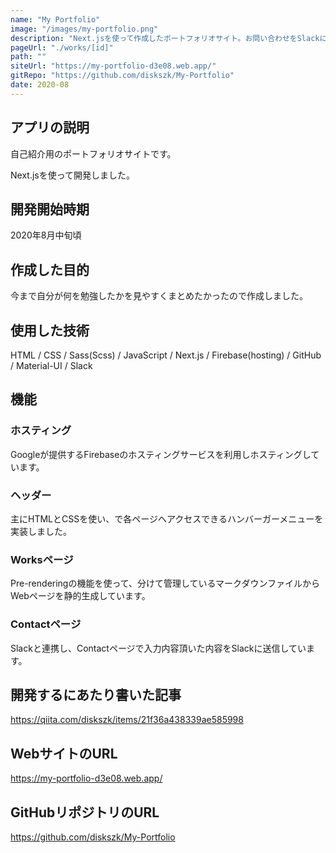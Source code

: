 ```yaml
---
name: "My Portfolio"
image: "/images/my-portfolio.png"
description: "Next.jsを使って作成したポートフォリオサイト。お問い合わせをSlackに送ったりWebAPIを使っての情報の取得等を取り入れました。"
pageUrl: "./works/[id]"
path: ""
siteUrl: "https://my-portfolio-d3e08.web.app/"
gitRepo: "https://github.com/diskszk/My-Portfolio"
date: 2020-08
---
```


## アプリの説明
自己紹介用のポートフォリオサイトです。

Next.jsを使って開発しました。

## 開発開始時期
2020年8月中旬頃

## 作成した目的
今まで自分が何を勉強したかを見やすくまとめたかったので作成しました。

## 使用した技術
HTML / CSS / Sass(Scss) / JavaScript /
Next.js / Firebase(hosting) / GitHub / Material-UI / Slack

## 機能

### ホスティング
Googleが提供するFirebaseのホスティングサービスを利用しホスティングしています。

### ヘッダー
主にHTMLとCSSを使い、で各ページへアクセスできるハンバーガーメニューを実装しました。

### Worksページ
Pre-renderingの機能を使って、分けて管理しているマークダウンファイルからWebページを静的生成しています。

### Contactページ
Slackと連携し、Contactページで入力内容頂いた内容をSlackに送信しています。

## 開発するにあたり書いた記事
https://qiita.com/diskszk/items/21f36a438339ae585998

## WebサイトのURL
https://my-portfolio-d3e08.web.app/

## GitHubリポジトリのURL
https://github.com/diskszk/My-Portfolio